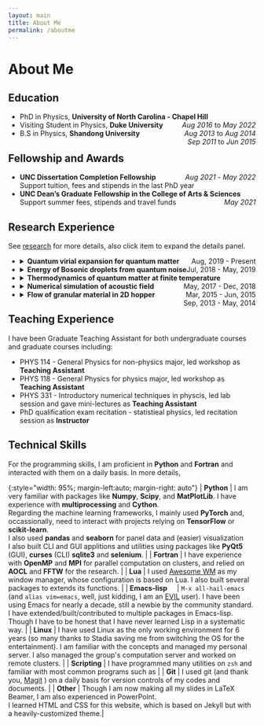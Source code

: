 ```yaml
---
layout: main
title: About Me
permalink: /aboutme
---
```


# About Me

## Education

- PhD in Physics, **University of North Carolina - Chapel Hill** <span style="float:right;"> _Aug 2016_ to _May 2022_ </span>
- Visiting Student in Physics, **Duke University** <span style="float:right;"> *Aug 2013* to *Aug 2014* </span>
- B.S in Physics, **Shandong University** <span style="float:right;"> *Sep 2011* to *Jun 2015* </span>


## Fellowship and Awards

- **UNC Dissertation Completion Fellowship** <span style="float:right;">*Aug 2021* - *May 2022*</span>
  <br>Support tuition, fees and stipends in the last PhD year
- **UNC Dean’s Graduate Fellowship in the College of Arts & Sciences** <span style="float:right;">*May 2021*</span>
  <br>Support summer fees, stipends and travel funds


<!-- ## Research Interest -->

<!-- My interests include improving and developing numerical methods for quantum -->
<!-- many-body systems. -->

<!-- I have been working on improving conventional **Determinant Quantum Monte -->
<!-- Carlo** for simulating large-scale system as well as developing a new -->
<!-- method coined as **Automated Algebra Method** to calculate virial -->
<!-- coefficients. -->

<!-- I am also exploring machine-learning-based techniques in the context of -->
<!-- quantum many-body systems. Currently I am looking into training Neural Network as an estimator to -->
<!-- apply inverse of a complicated matricx arising in QMC. Another interesting -->
<!-- topic is to investigate the possibility and usability to apply knowlegde -->
<!-- graph in physics. -->

## Research Experience

See [research](/research) for more details, also click item to expand the details panel.

- <details> <summary> <strong>Quantum virial expansion for quantum matter</strong>
  <span style="float:right;"> Aug, 2019 - Present </span>
  </summary>
      <div class="details">
      <ul>
        <li> Develop a novel and analytical method to automate algebraic operation to evaluate the Quantum Virial Expansion </li>
        <li> Implement codes and optimize performance for large-scale parallel deployment on Open Science Grid </li>
        <li> Apply across multiple systems: homogeneous and harmonically trapped Unitary Fermi Gas, dilute neutron matter </li>
        <li> Generalize to different observables: thermodynamics, Tan's contact, momentum distribution, structure factor and etc. </li>
      </ul>
     </div>
  </details>

  <!-- Develop a new semi-analytical method to calculate virial coefficients of interacting Fermi system.  -->
  
- <details> <summary> <strong>Energy of Bosonic droplets from quantum noise</strong>
  <span style="float:right;"> Jul, 2018 - May, 2019 </span>
  </summary>
      <div class="details">
      <ul>
        <li> Extracted ground-state energy of N-body Boson droplets from quantum noise using the cumulant expansion </li>
      </ul>
     </div>
  </details>
- <details> <summary> <strong>Thermodynamics of quantum matter at finite temperature</strong>
  <span style="float:right;"> May, 2017 - Dec, 2018 </span>
  </summary>
      <div class="details">
      <ul>
         <li> Applied hybrid Quantum Monte Carlo (QMC) and Complex Langevin (CL) to extract thermodynamics for SU(N) Fermi gas </li>
         <li> Introduced higher-order symplectic integrators to reduce decomposition errors </li>
         <li> Investigated the improvements on sampling efficiencies of auxiliary fields </li>
      </ul>
     </div>
  </details>

- <details> <summary> <strong>Numerical simulation of acoustic field</strong>
  <span style="float:right;"> Mar, 2015 - Jun, 2015 </span>
  </summary>
      <div class="details">
      <ul>
         <li> Simulated acoustic field propagation using Finite Difference Time Domain (FDTD) method</li>
      </ul>
     </div>
  </details>

- <details> <summary> <strong>Flow of granular material in 2D hopper</strong>
  <span style="float:right;"> Sep, 2013 - May, 2014 </span>
  </summary>
      <div class="details">
      <ul>
         <li> Performed image registration, boundary detection to identify and analysis granular particle flow </li>
         <li> Reconstructed the stress information from image intensities to study jamming-flowing phase transition </li>
      </ul>

     </div>
  </details>

## Teaching Experience

I have been Graduate Teaching Assistant for both undergraduate courses and graduate courses including:


- PHYS 114 - General Physics for non-physics major, led workshop as **Teaching Assistant**
  <!-- (Fall 2016, Summer 2017) -->
- PHYS 118 - General Physics for physics major, led workshop as **Teaching Assistant**
  <!-- (Spring 2017 - Spring 2018) -->
- PHYS 331 - Introductory numerical techniques in physcis, led lab session and gave mini-lectures as **Teaching Assistant**
  <!-- (Fall 2018) -->
- PhD qualification exam recitation - statistieal physics, led recitation session as **Instructor**
  <!-- (Spring 2019) -->

## Technical Skills


For the programming skills, I am proficient in **Python** and **Fortran** and interacted with them on a daily basis. In more details,

{:style="width: 95%; margin-left:auto; margin-right: auto"}
| **Python** | I am very familiar with packages like **Numpy**, **Scipy**, and **MatPlotLib**. I have experience with **multiprocessing** and **Cython**. <br> Regarding the machine learning frameworks, I mainly used **PyTorch** and, occassionally, need to interact with projects relying on **TensorFlow** or **scikit-learn**. <br> I also used **pandas** and **seaborn** for panel data and (easier) visualization <!--(though I still prefer the feel of control to tune everythingusing MatPloblib ) --> <br> I also built CLI and GUI applitions and utilities using packages like **PyQt5** (GUI), **curses** (CLI) **sqlite3** and **selenium**. |
| **Fortran** | I have experience with **OpenMP** and **MPI** for parallel computation on clusters, and relied on **AOCL** and **FFTW** for the research.  |
| **Lua**  | I used [Awesome WM](https://awesomewm.org/) as my window manager, whose configuration is based on Lua. I also built several packages to extends its functions. |
| **Emacs-lisp** &nbsp; &nbsp; | `M-x all-hail-emacs` (and `alias vim=emacs`, well, just kidding, I am an [EVIL](https://github.com/emacs-evil/evil) user). I have been using Emacs for nearly a decade, still a newbie by the community standard. I have extended/built/contributed to multiple packages in Emacs-lisp. Though I have to be honest that I have never learned Lisp in a systematic way.  |
| **Linux** | I have used Linux as the only working environment for 6 years (so many thanks to Stadia saving me from switching the OS for the entertainment). I am familiar with the concepts and managed my personal server. I also managed the group's computation server and worked on remote clusters. |
| **Scripting** | I have programmed many utilities on `zsh` and familiar with most common programs such as  |
| **Git** | I used git (and thank you, [Magit](https://magit.vc/) ) on a daily basis for version controls of my codes and documents. |
| **Other** | Though I am now making all my slides in LaTeX Beamer, I am also experienced in PowerPoint.  <br> I learned HTML and CSS for this website, which is based on Jekyll but with a heavily-customized theme.|


<!-- ## Personal -->

<!-- In my  -->

<!-- ## Awards -->
